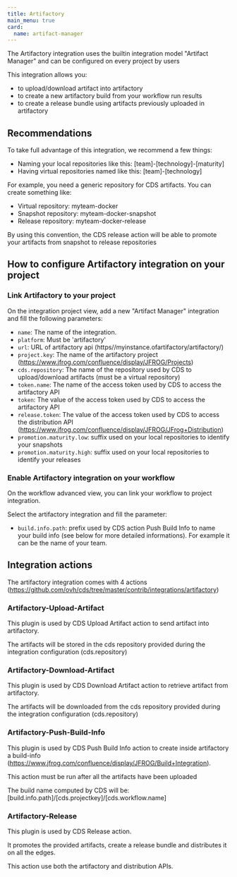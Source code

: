```yaml
---
title: Artifactory
main_menu: true
card: 
  name: artifact-manager
---
```


The Artifactory integration uses the builtin integration model "Artifact Manager" and can be configured on every project by users

This integration allows you:

* to upload/download artifact into artifactory
* to create a new artifactory build from your workflow run results
* to create a release bundle using artifacts previously uploaded in artifactory

## Recommendations

To take full advantage of this integration, we recommend a few things:

* Naming your local repositories like this: [team]-[technology]-[maturity]
* Having virtual repositories named like this: [team]-[technology]

For example, you need a generic repository for CDS artifacts. You can create something like:

* Virtual repository: myteam-docker
* Snapshot repository: myteam-docker-snapshot
* Release repository: myteam-docker-release

By using this convention, the CDS release action will be able to promote your artifacts from snapshot to release repositories

## How to configure Artifactory integration on your project

### Link Artifactory to your project

On the integration project view, add a new "Artifact Manager" integration and fill the following parameters:

* `name`: The name of the integration.
* `platform`: Must be 'artifactory'
* `url`: URL of artifactory api (https//myinstance.ofartifactory/artifactory/)
* `project.key`: The name of the artifactory project (https://www.jfrog.com/confluence/display/JFROG/Projects)
* `cds.repository`: The name of the repository used by CDS to upload/download artifacts (must be a virtual repository)
* `token.name`: The name of the access token used by CDS to access the artifactory API
* `token`: The value of the access token used by CDS to access the artifactory API
* `release.token`: The value of the access token used by CDS to access the distribution API (https://www.jfrog.com/confluence/display/JFROG/JFrog+Distribution)
* `promotion.maturity.low`: suffix used on your local repositories to identify your snapshots
* `promotion.maturity.high`: suffix used on your local repositories to identify your releases

### Enable Artifactory integration on your workflow

On the workflow advanced view, you can link your workflow to project integration.

Select the artifactory integration and fill the parameter:

* `build.info.path`: prefix used by CDS action Push Build Info to name your build info (see below for more detailed informations). For example it can be the name of your team.

## Integration actions

The artifactory integration comes with 4 actions (https://github.com/ovh/cds/tree/master/contrib/integrations/artifactory)

### Artifactory-Upload-Artifact

This plugin is used by CDS Upload Artifact action to send artifact into artifactory.

The artifacts will be stored in the cds repository provided during the integration configuration (cds.repository)

### Artifactory-Download-Artifact

This plugin is used by CDS Download Artifact action to retrieve artifact from artifactory. 

The artifacts will be downloaded from the cds repository provided during the integration configuration (cds.repository)

### Artifactory-Push-Build-Info

This plugin is used by CDS Push Build Info action to create inside artifactory a build-info (https://www.jfrog.com/confluence/display/JFROG/Build+Integration).

This action must be run after all the artifacts have been uploaded

The build name computed by CDS will be: [build.info.path]/[cds.projectkey]/[cds.workflow.name]

### Artifactory-Release

This plugin is used by CDS Release action. 

It promotes the provided artifacts, create a release bundle and distributes it on all the edges.

This action use both the artifactory and distribution APIs.
